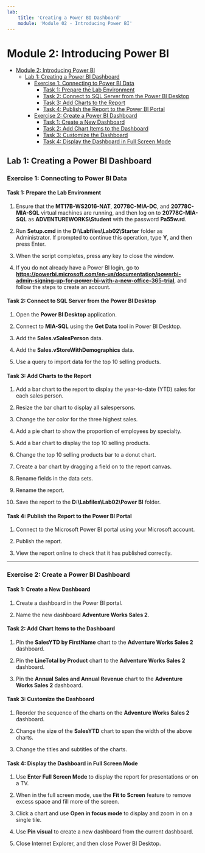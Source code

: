 ```yaml
---
lab:
    title: 'Creating a Power BI Dashboard'
    module: 'Module 02 - Introducing Power BI'
---
```

# Module 2: Introducing Power BI

- [Module 2: Introducing Power BI](#module-2-introducing-power-bi)
  - [Lab 1: Creating a Power BI Dashboard](#lab-1-creating-a-power-bi-dashboard)
    - [Exercise 1: Connecting to Power BI Data](#exercise-1-connecting-to-power-bi-data)
      - [Task 1: Prepare the Lab Environment](#task-1-prepare-the-lab-environment)
      - [Task 2: Connect to SQL Server from the Power BI Desktop](#task-2-connect-to-sql-server-from-the-power-bi-desktop)
      - [Task 3: Add Charts to the Report](#task-3-add-charts-to-the-report)
      - [Task 4: Publish the Report to the Power BI Portal](#task-4-publish-the-report-to-the-power-bi-portal)
    - [Exercise 2: Create a Power BI Dashboard](#exercise-2-create-a-power-bi-dashboard)
      - [Task 1: Create a New Dashboard](#task-1-create-a-new-dashboard)
      - [Task 2: Add Chart Items to the Dashboard](#task-2-add-chart-items-to-the-dashboard)
      - [Task 3: Customize the Dashboard](#task-3-customize-the-dashboard)
      - [Task 4: Display the Dashboard in Full Screen Mode](#task-4-display-the-dashboard-in-full-screen-mode)


## Lab 1: Creating a Power BI Dashboard

### Exercise 1: Connecting to Power BI Data

#### Task 1: Prepare the Lab Environment

1. Ensure that the **MT17B-WS2016-NAT**, **20778C-MIA-DC**, and **20778C-MIA-SQL** virtual machines are running, and then log on to **20778C-MIA-SQL** as **ADVENTUREWORKS\\Student** with the password **Pa55w.rd**.

2. Run **Setup.cmd** in the **D:\\Labfiles\\Lab02\\Starter** folder as Administrator. If prompted to continue this operation, type **Y**, and then press Enter.

3. When the script completes, press any key to close the window.

4. If you do not already have a Power BI login, go to **https://powerbi.microsoft.com/en-us/documentation/powerbi-admin-signing-up-for-power-bi-with-a-new-office-365-trial**, and follow the steps to create an account.

#### Task 2: Connect to SQL Server from the Power BI Desktop

1. Open the **Power BI Desktop** application.

2. Connect to **MIA-SQL** using the **Get Data** tool in Power BI Desktop.

3. Add the **Sales.vSalesPerson** data.

4. Add the **Sales.vStoreWithDemographics** data.

5. Use a query to import data for the top 10 selling products.

#### Task 3: Add Charts to the Report

1. Add a bar chart to the report to display the year-to-date (YTD) sales for each sales person.

2. Resize the bar chart to display all salespersons.

3. Change the bar color for the three highest sales.

4. Add a pie chart to show the proportion of employees by specialty.

5. Add a bar chart to display the top 10 selling products.

6. Change the top 10 selling products bar to a donut chart.

7. Create a bar chart by dragging a field on to the report canvas.

8. Rename fields in the data sets.

9. Rename the report.

10. Save the report to the **D:\\Labfiles\\Lab02\\Power BI** folder.

#### Task 4: Publish the Report to the Power BI Portal

1. Connect to the Microsoft Power BI portal using your Microsoft account.

2. Publish the report.

3. View the report online to check that it has published correctly.

---

### Exercise 2: Create a Power BI Dashboard

#### Task 1: Create a New Dashboard

1. Create a dashboard in the Power BI portal.

2. Name the new dashboard **Adventure Works Sales 2**.

#### Task 2: Add Chart Items to the Dashboard

1. Pin the **SalesYTD by FirstName** chart to the **Adventure Works Sales 2** dashboard.

2. Pin the **LineTotal by Product** chart to the **Adventure Works Sales 2** dashboard.

3. Pin the **Annual Sales and Annual Revenue** chart to the **Adventure Works Sales 2** dashboard.

#### Task 3: Customize the Dashboard

1. Reorder the sequence of the charts on the **Adventure Works Sales 2** dashboard.

2. Change the size of the **SalesYTD** chart to span the width of the above charts.

3. Change the titles and subtitles of the charts.

#### Task 4: Display the Dashboard in Full Screen Mode

1. Use **Enter Full Screen Mode** to display the report for presentations or on a TV.

2. When in the full screen mode, use the **Fit to Screen** feature to remove excess space and fill more of the screen.

3. Click a chart and use **Open in focus mode** to display and zoom in on a single tile.

4. Use **Pin visual** to create a new dashboard from the current dashboard.

5. Close Internet Explorer, and then close Power BI Desktop.
